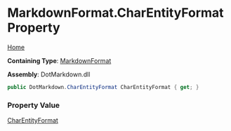 # MarkdownFormat\.CharEntityFormat Property

[Home](../../../README.md)

**Containing Type**: [MarkdownFormat](../README.md)

**Assembly**: DotMarkdown\.dll

```csharp
public DotMarkdown.CharEntityFormat CharEntityFormat { get; }
```

### Property Value

[CharEntityFormat](../../CharEntityFormat/README.md)

